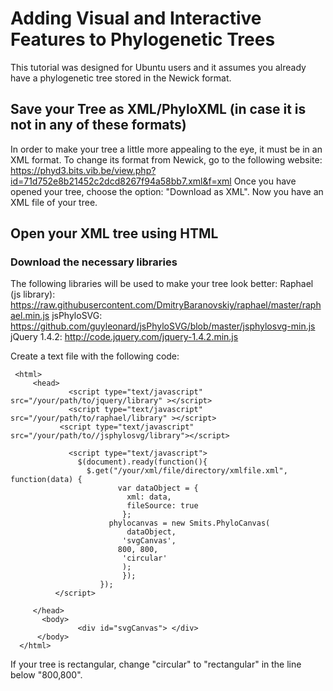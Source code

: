 # Adding Visual and Interactive Features to Phylogenetic Trees
  This tutorial was designed for Ubuntu users and it assumes you already have a phylogenetic tree stored in the Newick format.
## Save your Tree as XML/PhyloXML (in case it is not in any of these formats)  

In order to make your tree a little more appealing to the eye, it must be in an XML format. To change its format from Newick,     go to the following website:
https://phyd3.bits.vib.be/view.php?id=71d752e8b21452c2dcd8267f94a58bb7.xml&f=xml
  		  Once you have opened your tree, choose the option: "Download as XML". Now you have an XML file of your tree.
## Open your XML tree using HTML
 
### Download the necessary libraries
   The following libraries will be used to make your tree look better:
      Raphael (js library): https://raw.githubusercontent.com/DmitryBaranovskiy/raphael/master/raphael.min.js
      jsPhyloSVG: https://github.com/guyleonard/jsPhyloSVG/blob/master/jsphylosvg-min.js
      jQuery 1.4.2: http://code.jquery.com/jquery-1.4.2.min.js
         
Create a text file with the following code:

     <html>
         <head>
    	         <script type="text/javascript" src="/your/path/to/jquery/library" ></script> 
	             <script type="text/javascript" src="/your/path/to/raphael/library" ></script> 
               <script type="text/javascript" src="/your/path/to//jsphylosvg/library"></script> 
	
         	     <script type="text/javascript">
	               $(document).ready(function(){
		             $.get("/your/xml/file/directory/xmlfile.xml", function(data) {
			                var dataObject = {
				              xml: data,
				              fileSource: true
			                 };		
			              phylocanvas = new Smits.PhyloCanvas(
				              dataObject,
				             'svgCanvas', 
			              	800, 800,
				             'circular'
		                   	 );
	                     	 });
                       	});
	          </script>

         </head>
           <body>
	               <div id="svgCanvas"> </div>
          </body>
      </html>
        

If your tree is rectangular, change "circular" to "rectangular" in the line below "800,800".

